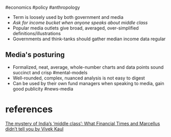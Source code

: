 #economics #policy #anthropology

- Term is loosely used by both government and media
- *Ask for income bucket when anyone speaks about middle class*
- Popular media outlets give broad, averaged, over-simplified definitions/illustrations
- Governments and think-tanks should gather median income data regular

## Media's posturing 
- Formalized, neat, average, whole-number charts and data points sound succinct and crisp #mental-models 
- Well-rounded, complex, nuanced analysis is not easy to digest
- Can be used by their own fund managers when speaking to media, gain good publicity #news-media 
# references
[The mystery of India’s ‘middle class’: What Financial Times and Marcellus didn’t tell you by Vivek Kaul](https://www.newslaundry.com/2025/05/17/the-mystery-of-indias-middle-class-what-financial-times-and-marcellus-didnt-tell-you)


